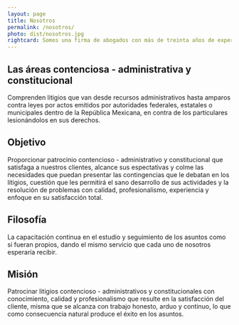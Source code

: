 ```yaml
---
layout: page
title: Nosotros
permalink: /nosotros/
photo: dist/nosotros.jpg
rightcard: Somos una firma de abogados con más de treinta años de experiencia en derecho contencioso - administrativo y constitucional conformada por diversos profesionales, entre ellos exfuncionarios del Poder Judicial Federal, así como del Tribunal Federal de Justicia Administrativa.
---
```


<section class="halfcard">
<h2>Las áreas contenciosa - administrativa y constitucional</h2>
<p>Comprenden litigios que van desde recursos administrativos hasta amparos contra leyes por actos emitidos por autoridades federales, estatales o municipales dentro de la República Mexicana, en contra de los particulares lesionándolos en sus derechos.
</p>
</section>

<section class="halfcard">
<h2>Objetivo</h2>
<p>Proporcionar patrocinio contencioso - administrativo y constitucional que satisfaga a nuestros clientes, alcance sus espectativas y colme las necesidades que puedan presentar las contingencias que le debatan en los litigios, cuestión que les permitirá el sano desarrollo de sus actividades y la resolución de problemas con calidad, profesionalismo, experiencia y enfoque en su satisfacción total.</p>
</section>

<section class="halfcard">
<h2>Filosofía</h2>
<p>La capacitación continua en el estudio y seguimiento de los asuntos como si fueran propios, dando el mismo servicio que cada uno de nosotros esperaría recibir.</p>
</section>

<section class="halfcard">
<h2>Misión</h2>
<p>Patrocinar litigios contencioso - administrativos y constitucionales con conocimiento, calidad y profesionalismo que resulte en la satisfacción del cliente, misma que se alcanza con trabajo honesto, arduo y continuo, lo que como consecuencia natural produce el éxito en los asuntos.</p>
</section>
